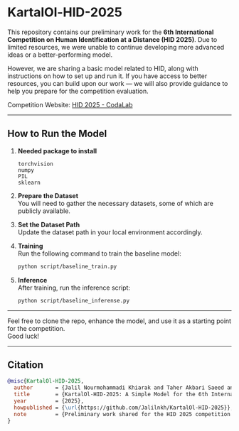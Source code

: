 # KartalOl-HID-2025

This repository contains our preliminary work for the **6th International Competition on Human Identification at a Distance (HID 2025)**. Due to limited resources, we were unable to continue developing more advanced ideas or a better-performing model.

However, we are sharing a basic model related to HID, along with instructions on how to set up and run it. If you have access to better resources, you can build upon our work — we will also provide guidance to help you prepare for the competition evaluation.

Competition Website: [HID 2025 - CodaLab](https://codalab.lisn.upsaclay.fr/competitions/21845#learn_the_details)

---

## How to Run the Model

1. **Needed package to install**
   ```torch
   torchvision
   numpy
   PIL
   sklearn
   ```

2. **Prepare the Dataset**  
   You will need to gather the necessary datasets, some of which are publicly available.

3. **Set the Dataset Path**  
   Update the dataset path in your local environment accordingly.

4. **Training**  
   Run the following command to train the baseline model:

   ```bash
   python script/baseline_train.py
   ```

4. **Inference**  
   After training, run the inference script:

   ```bash
   python script/baseline_inferense.py
   ```

---

Feel free to clone the repo, enhance the model, and use it as a starting point for the competition.  
Good luck!

---

## Citation

```bibtex
@misc{KartalOl-HID-2025,
  author       = {Jalil Nourmohammadi Khiarak and Taher Akbari Saeed and Ali Kianfar and Mahsa Nasehi and Mobina Pashazadeh Panahi},
  title        = {KartalOl-HID-2025: A Simple Model for the 6th International Competition on Human Identification at a Distance (HID 2025)},
  year         = {2025},
  howpublished = {\url{https://github.com/Jalilnkh/KartalOl-HID-2025}},
  note         = {Preliminary work shared for the HID 2025 competition.}
}

